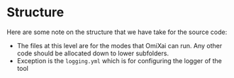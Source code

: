 # Structure

Here are some note on the structure that we have take for the source code:

- The files at this level are for the modes that OmiXai can run. Any other code should be allocated down to lower subfolders.
- Exception is the `logging.yml` which is for configuring the logger of the tool
